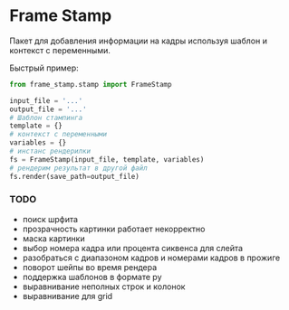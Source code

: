 # Frame Stamp

Пакет для добавления информации на кадры используя шаблон и контекст с переменными.


Быстрый пример:

```python
from frame_stamp.stamp import FrameStamp

input_file = '...'
output_file = '...'
# Шаблон стампинга
template = {}
# контекст с переменными
variables = {}
# инстанс рендерилки
fs = FrameStamp(input_file, template, variables)
# рендерим результат в другой файл
fs.render(save_path=output_file)
```

### TODO

- поиск шрфита
- прозрачность картинки работает некорректно
- маска картинки
- выбор номера кадра или процента сиквенса для слейта
- разобраться с диапазоном кадров и номерами кадров в прожиге
- поворот шейпы во время рендера
- поддержка шаблонов в формате py
- выравнивание неполных строк и колонок
- выравнивание для grid

